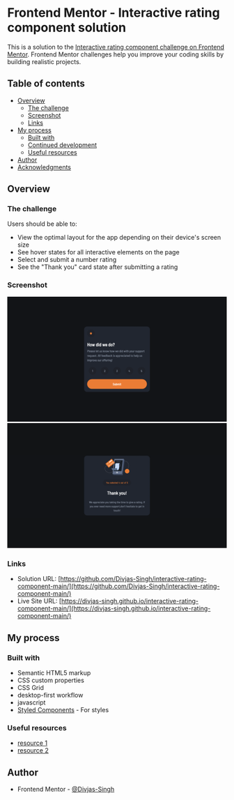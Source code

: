 # Frontend Mentor - Interactive rating component solution

This is a solution to the [Interactive rating component challenge on Frontend Mentor](https://www.frontendmentor.io/challenges/interactive-rating-component-koxpeBUmI). Frontend Mentor challenges help you improve your coding skills by building realistic projects. 

## Table of contents

- [Overview](#overview)
  - [The challenge](#the-challenge)
  - [Screenshot](#screenshot)
  - [Links](#links)
- [My process](#my-process)
  - [Built with](#built-with)
  - [Continued development](#continued-development)
  - [Useful resources](#useful-resources)
- [Author](#author)
- [Acknowledgments](#acknowledgments)

## Overview

### The challenge

Users should be able to:

- View the optimal layout for the app depending on their device's screen size
- See hover states for all interactive elements on the page
- Select and submit a number rating
- See the "Thank you" card state after submitting a rating

### Screenshot

![](/screenshot1.png)
![](/screenshot2.png)


### Links

- Solution URL: [https://github.com/Divjas-Singh/interactive-rating-component-main/](https://github.com/Divjas-Singh/interactive-rating-component-main/)
- Live Site URL: [https://divjas-singh.github.io/interactive-rating-component-main/](https://divjas-singh.github.io/interactive-rating-component-main/)

## My process

### Built with

- Semantic HTML5 markup
- CSS custom properties
- CSS Grid
- desktop-first workflow
- javascript
- [Styled Components](https://styled-components.com/) - For styles

### Useful resources

- [resource 1](https://www.w3schools.com/)
- [resource 2](https://developer.mozilla.org/en-US/docs/Web/CSS) 


## Author
- Frontend Mentor - [@Divjas-Singh](https://www.frontendmentor.io/profile/Divjas-Singh)


